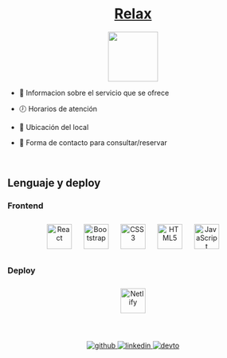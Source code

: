 # <div align="center">[Relax](https://relax-olvidatusproblemas.com.ar)</div>  
  

<div align="center">
<img src="https://relax-olvidatusproblemas.com.ar/assets/logo.7edf4710.png" align="center" height="100" width="100" />
</div>  
  

- 📢 Informacion sobre el servicio que se ofrece  
  

- 🕖 Horarios de atención  
  

- 📍   Ubicación del local  
  

- 📲 Forma de contacto para consultar/reservar  
  

<br/>  


## Lenguaje y deploy




### Frontend  
<div align="center">  
<img style="margin: 10px" src="https://profilinator.rishav.dev/skills-assets/react-original-wordmark.svg" alt="React" height="50" />  
<img style="margin: 10px" src="https://profilinator.rishav.dev/skills-assets/bootstrap-plain.svg" alt="Bootstrap" height="50" />  
<img style="margin: 10px" src="https://profilinator.rishav.dev/skills-assets/css3-original-wordmark.svg" alt="CSS3" height="50" />  
<img style="margin: 10px" src="https://profilinator.rishav.dev/skills-assets/html5-original-wordmark.svg" alt="HTML5" height="50" />  
<img style="margin: 10px" src="https://profilinator.rishav.dev/skills-assets/javascript-original.svg" alt="JavaScript" height="50" />  
</div>


### Deploy  
<div align="center">  
<img style="margin: 10px" src="https://www.vectorlogo.zone/logos/netlify/netlify-icon.svg" alt="Netlify" height="50" />    
</div>



</td><td valign="top" width="33%">



</td></tr></table>  

<br/>  


## 
<div align="center">
<a href="https://github.com/rishavanand" target="_blank">
<img src=https://img.shields.io/badge/github-%2324292e.svg?&style=for-the-badge&logo=github&logoColor=white alt=github style="margin-bottom: 5px;" />
</a>
<a href="https://linkedin.com/in/mendietasergio" target="_blank">
<img src=https://img.shields.io/badge/linkedin-%231E77B5.svg?&style=for-the-badge&logo=linkedin&logoColor=white alt=linkedin style="margin-bottom: 5px;" />
</a>
<a href="https://dev.to/http://dev-mendietasergio.com.ar/" target="_blank">
<img src=https://img.shields.io/badge/dev.to-%2308090A.svg?&style=for-the-badge&logo=dev.to&logoColor=white alt=devto style="margin-bottom: 5px;" />
</a>  
</div>  
  

<br/>  
